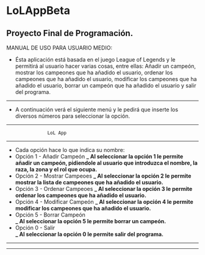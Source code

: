 # LoLAppBeta
Proyecto Final de Programación.
---
MANUAL DE USO PARA USUARIO MEDIO:
* Ésta aplicación está basada en el juego League of Legends y le permitirá al usuario hacer varias cosas, entre ellas:
Añadir un campeón, mostrar los campeones que ha añadido el usuario, ordenar los campeones que ha añadido el usuario, modificar los
campeones que ha añadido el usuario, borrar un campeón que ha añadido el usuario y salir del programa.
---
* A continuación verá el siguiente menú y le pedirá que inserte los diversos números para seleccionar la opción.

---
                   LoL App                       
---
* Cada opción hace lo que indica su nombre:
* Opción 1 - Añadir Campeón
**_ Al seleccionar la opción 1 le permite añadir un campeón, pidiendole al usuario que introduzca el nombre, la raza, la zona y el rol que ocupa.**
* Opción 2 - Mostrar Campeoes
**_ Al seleccionar la opción 2 le permite mostrar la lista de campeones que ha añadido el usuario.**
* Opción 3 - Ordenar Campeoes
**_ Al seleccionar la opción 3 le permite ordenar los campeones que ha añadido el usuario.**
* Opción 4 - Modificar Campeón
**_ Al seleccionar la opción 4 le permite modificar los campeones que ha añadido el usuario.**
* Opción 5 - Borrar Campeón  
**_ Al seleccionar la opción 5 le permite borrar un campeón.**
* Opción 0 - Salir             
**_ Al seleccionar la opción 0 le permite salir del programa.**
---

---
